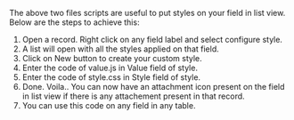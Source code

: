 The above two files scripts are useful to put styles on your field in list view. Below are the steps to achieve this:
1. Open a record. Right click on any field label and select configure style.
2. A list will open with all the styles applied on that field.
3. Click on New button to create your custom style.
4. Enter the code of value.js in Value field of style.
5. Enter the code of style.css in Style field of style.
6. Done. Voila.. You can now have an attachment icon present on the <chosen> field in list view if there is any attachement present in that record.
7. You can use this code on any field in any table.
